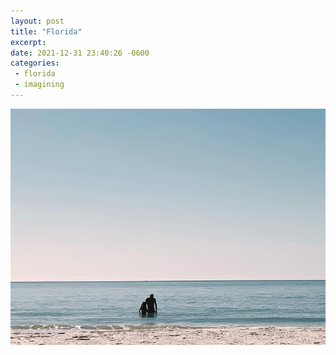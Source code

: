 ```yaml
---
layout: post
title: "Florida"
excerpt: 
date: 2021-12-31 23:40:26 -0600
categories:
 - florida
 - imagining
---
```


![](/assets/2021/12/florida1.jpg)
